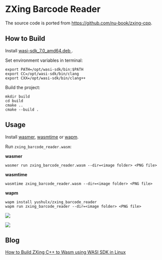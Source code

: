 # ZXing Barcode Reader

The source code is ported from https://github.com/nu-book/zxing-cpp.

## How to Build
Install [wasi-sdk_7.0_amd64.deb
](https://github.com/CraneStation/wasi-sdk/releases).

Set environment variables in terminal:

```
export PATH=/opt/wasi-sdk/bin:$PATH
export CC=/opt/wasi-sdk/bin/clang
export CXX=/opt/wasi-sdk/bin/clang++
```

Build the project:

```
mkdir build
cd build
cmake ..
cmake --build .
```

## Usage

Install [wasmer](https://github.com/wasmerio/wasmer), [wasmtime](https://github.com/CraneStation/wasmtime) or [wapm](https://wapm.io/help/install).

Run `zxing_barcode_reader.wasm`:

**wasmer**

```
wasmer run zxing_barcode_reader.wasm --dir=<image folder> <PNG file>

```

**wasmtime**

```
wasmtime zxing_barcode_reader.wasm --dir=<image folder> <PNG file>
```

**wapm**

```
wapm install yushulx/zxing_barcode_reader
wapm run zxing_barcode_reader --dir=<image folder> <PNG file>
```

![](https://www.codepool.biz/wp-content/uploads/2019/10/test-640x480.png)

![](https://www.codepool.biz/wp-content/uploads/2019/10/wapm-zxing-barcode-wasi-720x242.png)

## Blog
[How to Build ZXing C++ to Wasm using WASI SDK in Linux](https://www.codepool.biz/wasi-sdk-zxing-barcode-wasm.html)



